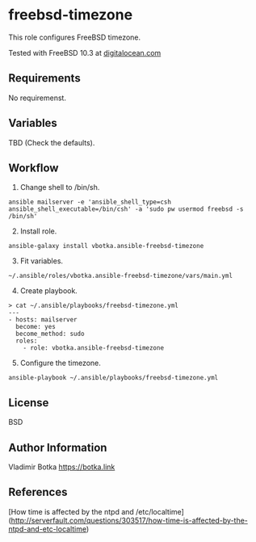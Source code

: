 freebsd-timezone
==================

This role configures FreeBSD timezone.

Tested with FreeBSD 10.3 at [digitalocean.com](https://cloud.digitalocean.com)


Requirements
------------

No requiremenst.


Variables
---------

TBD (Check the defaults).


Workflow
--------

1) Change shell to /bin/sh.

```
ansible mailserver -e 'ansible_shell_type=csh ansible_shell_executable=/bin/csh' -a 'sudo pw usermod freebsd -s /bin/sh'
```

2) Install role.

```
ansible-galaxy install vbotka.ansible-freebsd-timezone
```

3) Fit variables.

```
~/.ansible/roles/vbotka.ansible-freebsd-timezone/vars/main.yml
```

4) Create playbook.

```
> cat ~/.ansible/playbooks/freebsd-timezone.yml
---
- hosts: mailserver
  become: yes
  become_method: sudo
  roles:
    - role: vbotka.ansible-freebsd-timezone
```

5) Configure the timezone.

```
ansible-playbook ~/.ansible/playbooks/freebsd-timezone.yml
```

License
-------

BSD


Author Information
------------------

Vladimir Botka https://botka.link


References
----------

[How time is affected by the ntpd and /etc/localtime]
(http://serverfault.com/questions/303517/how-time-is-affected-by-the-ntpd-and-etc-localtime)
